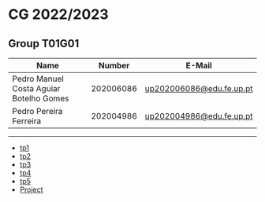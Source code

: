 # CG 2022/2023

## Group T01G01
| Name             | Number    | E-Mail             |
| ---------------- | --------- | ------------------ |
| Pedro Manuel Costa Aguiar Botelho Gomes  | 202006086 | up202006086@edu.fe.up.pt    |
| Pedro Pereira Ferreira         | 202004986| up202004986@edu.fe.up.pt                |

----

  - [tp1](tp1/README.md)
  - [tp2](tp2/README.md)
  - [tp3](tp3/README.md)
  - [tp4](tp4/README.md)
  - [tp5](tp5/README.md)
  - [Project](proj/README.md)

